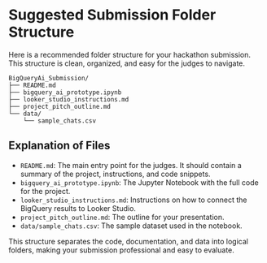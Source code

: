 # Suggested Submission Folder Structure

Here is a recommended folder structure for your hackathon submission. This structure is clean, organized, and easy for the judges to navigate.

```
BigQueryAi_Submission/
├── README.md
├── bigquery_ai_prototype.ipynb
├── looker_studio_instructions.md
├── project_pitch_outline.md
└── data/
    └── sample_chats.csv
```

## Explanation of Files

*   `README.md`: The main entry point for the judges. It should contain a summary of the project, instructions, and code snippets.
*   `bigquery_ai_prototype.ipynb`: The Jupyter Notebook with the full code for the project.
*   `looker_studio_instructions.md`: Instructions on how to connect the BigQuery results to Looker Studio.
*   `project_pitch_outline.md`: The outline for your presentation.
*   `data/sample_chats.csv`: The sample dataset used in the notebook.

This structure separates the code, documentation, and data into logical folders, making your submission professional and easy to evaluate.
